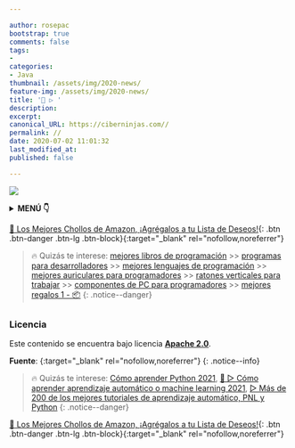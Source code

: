 ```yaml
---

author: rosepac
bootstrap: true
comments: false
tags:
- 
categories:
- Java
thumbnail: /assets/img/2020-news/
feature-img: /assets/img/2020-news/
title: '🚀 ▷ '
description: 
excerpt: 
canonical_URL: https://ciberninjas.com//
permalink: //
date: 2020-07-02 11:01:32
last_modified_at: 
published: false

---
```


![](/assets/img/ "")

<details>
<summary><strong>MENÚ 👇</strong><span><a name="menu"></a></span></summary>
<nav class="menu">
  <ol>
    <li><a href="/mejores-sistemas-operativos-para-hackear/"></a></li>
    <li><a href="/mejores-sistemas-operativos-para-hackear/"></a></li>
  </ol>
</nav>
</details>

[🛒 Los Mejores Chollos de Amazon, ¡Agrégalos a tu Lista de Deseos!](/amazon/ "Los Mejores Chollos de Amazon, Ofertas Flash, Black Monday y Amazon Prime Day"){: .btn .btn-danger .btn-lg .btn-block}{:target="_blank" rel="nofollow,noreferrer"}

> 🔥 Quizás te interese: [mejores libros de programación](/programar/) >> [programas para desarrolladores](/mejores-sistemas-operativos-para-hackear/) >> [mejores lenguajes de programación](/15-mejores-lenguajes-programacion/) >> [mejores auriculares para programadores](/auriculares-dise%C3%B1o/) >> [ratones verticales para trabajar](/teclados-ratones-dise%C3%B1o/) >> [componentes de PC para programadores](/ordenadores-componentes/) >> [mejores regalos 1 - 📦](/black-friday-amazon/)
{: .notice--danger}

## 

<!-- contenido -->

## 

<!-- contenido -->

### Licencia

Este contenido se encuentra bajo licencia **[Apache 2.0](https://es.wikipedia.org/wiki/Apache_License "Licencia Apache 2.0")**.

**Fuente**\: []( ""){:target="_blank" rel="nofollow,noreferrer"}
{: .notice--info}

> 🔥 Quizás te interese: [Cómo aprender Python 2021](/python/ "Cómo aprender Python 2021"), [🥇 ▷ Cómo aprender aprendizaje automático o machine learning 2021](/que-aprender-sobre-machine-learning-2020/ "Cómo aprender aprendizaje automático o machine learning 2021"), [▷ Más de 200 de los mejores tutoriales de aprendizaje automático, PNL y Python](/aprendizaje-automatico-cursos-ingles/)
{: .notice--danger}

[🛒 Los Mejores Chollos de Amazon, ¡Agrégalos a tu Lista de Deseos!](/amazon/ "Los Mejores Chollos de Amazon, Ofertas Flash, Black Monday y Amazon Prime Day"){: .btn .btn-danger .btn-lg .btn-block}{:target="_blank" rel="nofollow,noreferrer"}